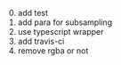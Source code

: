 0. add test 
1. add para for subsampling
2. use typescript wrapper
3. add travis-ci
4. remove rgba or not 